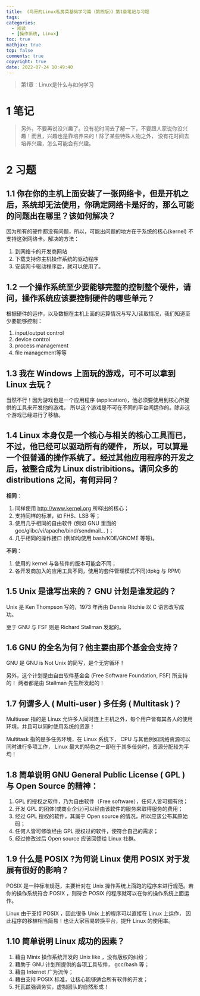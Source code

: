 ```yaml
---
title: 《鸟哥的Linux私房菜基础学习篇（第四版）》第1章笔记与习题
tags:
categories:
  - 阅读
  - [操作系统, Linux]
toc: true
mathjax: true
top: false
comments: true
copyright: true
date: 2022-07-24 10:49:40
---
```


> 第1章：Linux是什么与如何学习

# 1 笔记

> 另外，不要再说没兴趣了。没有花时间去了解一下，不要跟人家说你没兴趣！而且，兴趣也是靠培养来的！除了某些特殊人物之外， 没有花时间去培养兴趣，怎么可能会有兴趣。

# 2 习题

## 1.1 你在你的主机上面安装了一张网络卡，但是开机之后，系统却无法使用，你确定网络卡是好的，那么可能的问题出在哪里？该如何解决？

因为所有的硬件都没有问题，所以，可能出问题的地方在于系统的核心(kernel) 不支持这张网络卡。解决的方法：

1. 到网络卡的开发商网站
2. 下载支持你主机操作系统的驱动程序
3. 安装网卡驱动程序后，就可以使用了。

## 1.2 一个操作系统至少要能够完整的控制整个硬件，请问，操作系统应该要控制硬件的哪些单元？

根据硬件的运作，以及数据在主机上面的运算情况与写入/读取情况，我们知道至少要能够控制：

1. input/output control
2. device control
3. process management
4. file management等等

## 1.3 我在 Windows 上面玩的游戏，可不可以拿到 Linux 去玩？

当然不行！因为游戏也是一个应用程序 (application)，他必须要使用到核心所提供的工具来开发他的游戏， 所以这个游戏是不可在不同的平台间运作的。除非这个游戏已经进行了移植。

## 1.4 Linux 本身仅是一个核心与相关的核心工具而已，不过，他已经可以驱动所有的硬件， 所以，可以算是一个很普通的操作系统了。经过其他应用程序的开发之后，被整合成为 Linux distribitions。请问众多的distributions 之间，有何异同？

**相同**：

1. 同样使用 http://www.kernel.org 所释出的核心； 
2. 支持同样的标准，如 FHS、LSB 等； 
3. 使用几乎相同的自由软件 (例如 GNU 里面的 gcc/glibc/vi/apache/bind/sendmail... )；
4. 几乎相同的操作接口 (例如均使用 bash/KDE/GNOME 等等)。

**不同**：

1. 使用的 kernel 与各软件的版本可能会不同；
2. 各开发商加入的应用工具不同，使用的套件管理模式不同(dpkg 与 RPM)

## 1.5 Unix 是谁写出来的？ GNU 计划是谁发起的？

Unix 是 Ken Thompson 写的，1973 年再由 Dennis Ritchie 以 C 语言改写成功。 

至于 GNU 与 FSF 则是 Richard Stallman 发起的。

## 1.6 GNU 的全名为何？他主要由那个基金会支持？

GNU 是 GNU is Not Unix 的简写，是个无穷循环！ 

另外，这个计划是由自由软件基金会 (Free Software Foundation, FSF) 所支持的！ 两者都是由 Stallman 先生所发起的！

## 1.7 何谓多人 ( Multi-user ) 多任务 ( Multitask )？

Multiuser 指的是 Linux 允许多人同时连上主机之外，每个用户皆有其各人的使用环境，并且可以同时使用系统的资源！

Multitask 指的是多任务环境，在 Linux 系统下， CPU 与其他例如网络资源可以同时进行多项工作， Linux 最大的特色之一即在于其多任务时，资源分配较为平均！

## 1.8 简单说明 GNU General Public License ( GPL ) 与 Open Source 的精神：

1. GPL 的授权之软件，乃为自由软件（Free software），任何人皆可拥有他； 
2. 开发 GPL 的团体(或商业企业)可以经由该软件的服务来取得服务的费用； 
3. 经过 GPL 授权的软件，其属于 Open source 的情况，所以应该公布其原始码； 
4. 任何人皆可修改经由 GPL 授权过的软件，使符合自己的需求； 
5. 经过修改过后 Open source 应该回馈给 Linux 社群。

## 1.9 什么是 POSIX ?为何说 Linux 使用 POSIX 对于发展有很好的影响？

POSIX 是一种标准规范，主要针对在 Unix 操作系统上面跑的程序来进行规范。若你的操作系统符合 POSIX ，则符合 POSIX 的程序就可以在你的操作系统上面运作。 

Linux 由于支持 POSIX ，因此很多 Unix 上的程序可以直接在 Linux 上运作， 因此程序的移植相当简易！也让大家容易转换平台，提升 Linux 的使用率。

## 1.10 简单说明 Linux 成功的因素？

1. 藉由 Minix 操作系统开发的 Unix like ，没有版权的纠纷；
2. 藉助于 GNU 计划所提供的各项工具软件， gcc/bash 等；
3. 藉由 Internet 广为流传；
4. 藉由支持 POSIX 标准，让核心能够适合所有软件的开发；
5. 托瓦兹强调务实，虚拟团队的自然形成！
